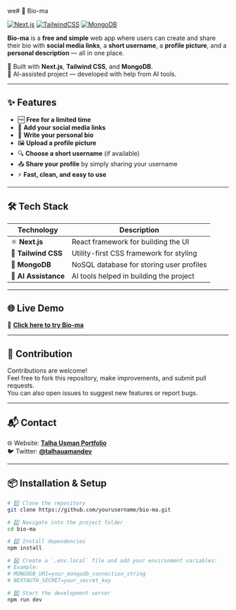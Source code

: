 we# 🌟 Bio-ma

[![Next.js](https://img.shields.io/badge/Next.js-000000?style=for-the-badge&logo=nextdotjs&logoColor=white)](https://nextjs.org/)
[![TailwindCSS](https://img.shields.io/badge/Tailwind_CSS-38B2AC?style=for-the-badge&logo=tailwind-css&logoColor=white)](https://tailwindcss.com/)
[![MongoDB](https://img.shields.io/badge/MongoDB-4EA94B?style=for-the-badge&logo=mongodb&logoColor=white)](https://www.mongodb.com/)


**Bio-ma** is a **free and simple** web app where users can create and share their bio with **social media links**, a **short username**, a **profile picture**, and a **personal description** — all in one place.

🚀 Built with **Next.js**, **Tailwind CSS**, and **MongoDB**.  
🤖 AI-assisted project — developed with help from AI tools.

---

## ✨ Features

- 🆓 **Free for a limited time**
- 🔗 **Add your social media links**
- 📝 **Write your personal bio**
- 🖼️ **Upload a profile picture**
- 🔍 **Choose a short username** (if available)
- 📤 **Share your profile** by simply sharing your username
- ⚡ **Fast, clean, and easy to use**

---

## 🛠️ Tech Stack

| Technology   | Description |
|--------------|-------------|
| ⚛️ **Next.js** | React framework for building the UI |
| 🎨 **Tailwind CSS** | Utility-first CSS framework for styling |
| 🍃 **MongoDB** | NoSQL database for storing user profiles |
| 🤖 **AI Assistance** | AI tools helped in building the project |

---

## 🌐 Live Demo

🔗 **[Click here to try Bio-ma](https://bio-ma.vercel.app)**  

---

## 🤝 Contribution

Contributions are welcome!  
Feel free to fork this repository, make improvements, and submit pull requests.  
You can also open issues to suggest new features or report bugs.

---

## 📬 Contact

🌐 Website: **[Talha Usman Portfolio](https://talhausman.netlify.app)**  
🐦 Twitter: **[@talhauamandev](https://x.com/talhausmandev)**   

---

## 📦 Installation & Setup

```bash
# 1️⃣ Clone the repository
git clone https://github.com/yourusername/bio-ma.git

# 2️⃣ Navigate into the project folder
cd bio-ma

# 3️⃣ Install dependencies
npm install

# 4️⃣ Create a `.env.local` file and add your environment variables:
# Example:
# MONGODB_URI=your_mongodb_connection_string
# NEXTAUTH_SECRET=your_secret_key

# 5️⃣ Start the development server
npm run dev

